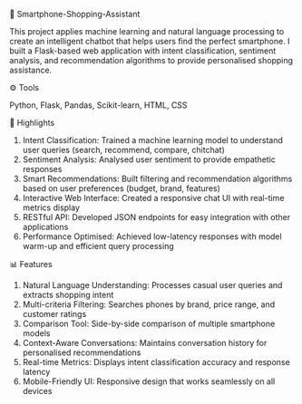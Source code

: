 📱 Smartphone-Shopping-Assistant

This project applies machine learning and natural language processing to create an intelligent chatbot that helps users find the perfect smartphone. I built a Flask-based web application with intent classification, sentiment analysis, and recommendation algorithms to provide personalised shopping assistance.

⚙️ Tools

Python, Flask, Pandas, Scikit-learn, HTML, CSS

🚀 Highlights

1) Intent Classification: Trained a machine learning model to understand user queries (search, recommend, compare, chitchat)
2) Sentiment Analysis: Analysed user sentiment to provide empathetic responses
3) Smart Recommendations: Built filtering and recommendation algorithms based on user preferences (budget, brand, features)
4) Interactive Web Interface: Created a responsive chat UI with real-time metrics display
5) RESTful API: Developed JSON endpoints for easy integration with other applications
6) Performance Optimised: Achieved low-latency responses with model warm-up and efficient query processing

📊 Features

1) Natural Language Understanding: Processes casual user queries and extracts shopping intent
2) Multi-criteria Filtering: Searches phones by brand, price range, and customer ratings
3) Comparison Tool: Side-by-side comparison of multiple smartphone models
4) Context-Aware Conversations: Maintains conversation history for personalised recommendations
5) Real-time Metrics: Displays intent classification accuracy and response latency
6) Mobile-Friendly UI: Responsive design that works seamlessly on all devices
